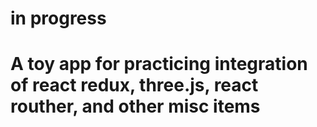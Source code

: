 # in progress
# A toy app for practicing integration of react redux, three.js, react routher, and other misc items
